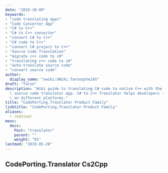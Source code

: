 ```yaml
---
date: "2019-10-09"
keywords:
- "code translating apps"
- "Code Converter App"
- "C# to C++"
- "C# to C++ converter"
- "convert C# to C++"
- "C# code to C++"
- "convert C# project to C++"
- "Source Code Translation"
- "migrate c++ code to c#"
- "translating c++ code to c#"
- "auto-translate source code"
- "convert source code"
author:
  display_name: "xwiki:XWiki.farooqsheikh"
draft: "false"
description: "Wiki guide to translating C# code to native C++ with the most accurate\
  \ source code translator app. C# to C++ Translator helps developers to reuse their code\
  \ on different platforms."
title: "CodePorting.Translator Product Family"
linktitle: "CodePorting.Translator Product Family"
aliases:
  - /native/
menu:
  docs:
    Post: "translator"
    parent: ""
    weight: "01"
lastmod: "2019-05-28"
---
```


## CodePorting.Translator Cs2Cpp ##
